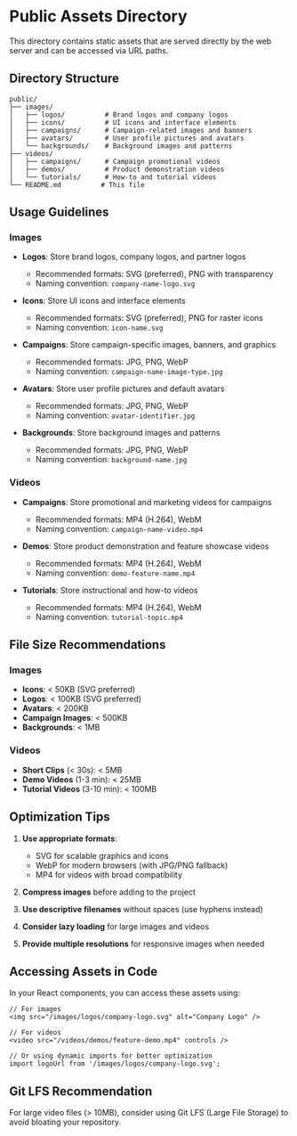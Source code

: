 # Public Assets Directory

This directory contains static assets that are served directly by the web server and can be accessed via URL paths.

## Directory Structure

```
public/
├── images/
│   ├── logos/          # Brand logos and company logos
│   ├── icons/          # UI icons and interface elements
│   ├── campaigns/      # Campaign-related images and banners
│   ├── avatars/        # User profile pictures and avatars
│   └── backgrounds/    # Background images and patterns
├── videos/
│   ├── campaigns/      # Campaign promotional videos
│   ├── demos/          # Product demonstration videos
│   └── tutorials/      # How-to and tutorial videos
└── README.md          # This file
```

## Usage Guidelines

### Images
- **Logos**: Store brand logos, company logos, and partner logos
  - Recommended formats: SVG (preferred), PNG with transparency
  - Naming convention: `company-name-logo.svg`

- **Icons**: Store UI icons and interface elements
  - Recommended formats: SVG (preferred), PNG for raster icons
  - Naming convention: `icon-name.svg`

- **Campaigns**: Store campaign-specific images, banners, and graphics
  - Recommended formats: JPG, PNG, WebP
  - Naming convention: `campaign-name-image-type.jpg`

- **Avatars**: Store user profile pictures and default avatars
  - Recommended formats: JPG, PNG, WebP
  - Naming convention: `avatar-identifier.jpg`

- **Backgrounds**: Store background images and patterns
  - Recommended formats: JPG, PNG, WebP
  - Naming convention: `background-name.jpg`

### Videos
- **Campaigns**: Store promotional and marketing videos for campaigns
  - Recommended formats: MP4 (H.264), WebM
  - Naming convention: `campaign-name-video.mp4`

- **Demos**: Store product demonstration and feature showcase videos
  - Recommended formats: MP4 (H.264), WebM
  - Naming convention: `demo-feature-name.mp4`

- **Tutorials**: Store instructional and how-to videos
  - Recommended formats: MP4 (H.264), WebM
  - Naming convention: `tutorial-topic.mp4`

## File Size Recommendations

### Images
- **Icons**: < 50KB (SVG preferred)
- **Logos**: < 100KB (SVG preferred)
- **Avatars**: < 200KB
- **Campaign Images**: < 500KB
- **Backgrounds**: < 1MB

### Videos
- **Short Clips** (< 30s): < 5MB
- **Demo Videos** (1-3 min): < 25MB
- **Tutorial Videos** (3-10 min): < 100MB

## Optimization Tips

1. **Use appropriate formats**:
   - SVG for scalable graphics and icons
   - WebP for modern browsers (with JPG/PNG fallback)
   - MP4 for videos with broad compatibility

2. **Compress images** before adding to the project
3. **Use descriptive filenames** without spaces (use hyphens instead)
4. **Consider lazy loading** for large images and videos
5. **Provide multiple resolutions** for responsive images when needed

## Accessing Assets in Code

In your React components, you can access these assets using:

```tsx
// For images
<img src="/images/logos/company-logo.svg" alt="Company Logo" />

// For videos
<video src="/videos/demos/feature-demo.mp4" controls />

// Or using dynamic imports for better optimization
import logoUrl from '/images/logos/company-logo.svg';
```

## Git LFS Recommendation

For large video files (> 10MB), consider using Git LFS (Large File Storage) to avoid bloating your repository.